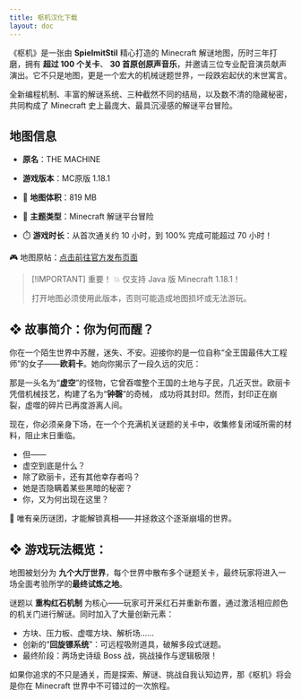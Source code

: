 ```yaml
---
title: 枢机汉化下载
layout: doc
---
```


《枢机》是一张由 **SpielmitStil** 精心打造的 Minecraft 解谜地图，历时三年打磨，拥有 **超过 100 个关卡**、
**30 首原创原声音乐**，并邀请三位专业配音演员献声演出。它不只是地图，更是一个宏大的机械谜题世界，一段跌宕起伏的末世寓言。

全新编程机制、丰富的解谜系统、三种截然不同的结局，以及数不清的隐藏秘密，共同构成了 Minecraft 史上最庞大、最具沉浸感的解谜平台冒险。

## 地图信息

- **原名**：THE MACHINE
- **游戏版本**：MC原版 1.18.1

- 📂 **地图体积**：819 MB
- 🧠 **主题类型**：Minecraft 解谜平台冒险
- ⏱️ **游戏时长**：从首次通关约 10 小时，到 100% 完成可能超过 70 小时！

🎮 地图原帖：[点击前往官方发布页面](https://www.planetminecraft.com/project/the-machine-a-minecraft-1-18-1-puzzlemap)

> [!IMPORTANT] 重要！
> 💥 仅支持 Java 版 Minecraft 1.18.1！
>
> 打开地图必须使用此版本，否则可能造成地图损坏或无法游玩。

<DownloadLinks :methods="[
  { id: 'mapdl', text: '下载地图与汉化', icon: '/imgs/svg/lanzou.svg', link: '/doing' },
  { id: 'lazy', text: '懒汉下载', icon: '/imgs/logo/logo_64.png', link: '/doing' }
]" />

## ❖ 故事简介：你为何而醒？

你在一个陌生世界中苏醒，迷失、不安。迎接你的是一位自称“全王国最伟大工程师”的女子——**欧莉卡**。她向你揭示了一段久远的灾厄：

那是一头名为“**虚空**”的怪物，它曾吞噬整个王国的土地与子民，几近灭世。欧丽卡凭借机械技艺，构建了名为“**钟磬**”的奇械，
成功将其封印。然而，封印正在崩裂，虚噬的碎片已再度游离人间。

现在，你必须亲身下场，在一个个充满机关谜题的关卡中，收集修复闭域所需的材料，阻止末日重临。

- 但——
- 虚空到底是什么？
- 除了欧丽卡，还有其他幸存者吗？
- 她是否隐瞒着某些黑暗的秘密？
- 你，又为何出现在这里？

🌌 唯有亲历谜团，才能解锁真相——并拯救这个逐渐崩塌的世界。

## ❖ 游戏玩法概览：

地图被划分为 **九个大厅世界**，每个世界中散布多个谜题关卡，最终玩家将进入一场全面考验所学的**最终试炼之地**。

谜题以 **重构红石机制** 为核心——玩家可开采红石并重新布置，通过激活相应颜色的机关门进行解谜。同时加入了大量创新元素：

- 方块、压力板、虚噬方块、解析场……
- 创新的“**回旋镖系统**”：可远程吸附道具，破解多段式谜题。
- 最终阶段：两场史诗级 Boss 战，挑战操作与逻辑极限！

如果你追求的不只是通关，而是探索、解谜、挑战自我认知边界，那《枢机》将会是你在 Minecraft 世界中不可错过的一次旅程。

<DocSupport />
